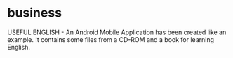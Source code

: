 # business
USEFUL ENGLISH - An Android Mobile Application has been created like an example. It contains some files from a CD-ROM and a book for learning English.
